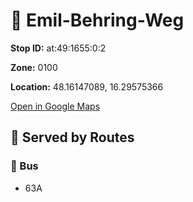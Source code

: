 # 🚉 Emil-Behring-Weg


**Stop ID:** at:49:1655:0:2

**Zone:** 0100

**Location:** 48.16147089, 16.29575366

[Open in Google Maps](https://www.google.com/maps?q=48.16147089,16.29575366)

## 🚆 Served by Routes

### 🚌 Bus
- 63A